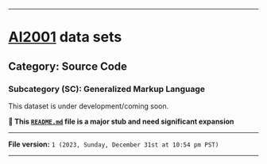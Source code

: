 
***

# [AI2001](https://github.com/seanpm2001/AI2001/) data sets

## Category: Source Code

### Subcategory (SC): Generalized Markup Language

This dataset is under development/coming soon.

**🌱️ This [`README.md`](/README.md) file is a major stub and need significant expansion**

***

**File version:** `1 (2023, Sunday, December 31st at 10:54 pm PST)`

***
